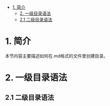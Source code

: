 * [1. 简介](#1-简介)
  * [2. 一级目录语法](#2-一级目录语法)  
  * [2.1 二级目录语法](#21-二级目录语法)
 
   
# 1. 简介
  本节内容主要描述如何在.md格式的文件里创建目录。
  
# 2. 一级目录语法


## 2.1 二级目录语法




